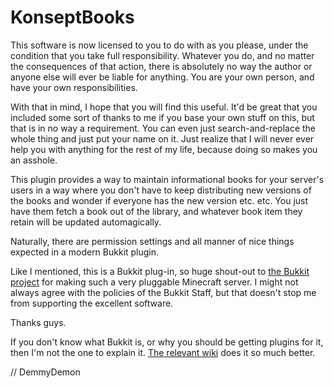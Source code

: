 KonseptBooks
============

This software is now licensed to you to do with as you please, under the condition that you take full responsibility.
Whatever you do, and no matter the consequences of that action, there is absolutely no way the author or anyone else
will ever be liable for anything.
You are your own person, and have your own responsibilities.

With that in mind, I hope that you will find this useful.  It'd be great that you included some sort of thanks to me if
you base your own stuff on this, but that is in no way a requirement.
You can even just search-and-replace the whole thing and just put your name on it.  Just realize that I will never ever
help you with anything for the rest of my life, because doing so makes you an asshole.

This plugin provides a way to maintain informational books for your server's users in a way where you don't have to keep
distributing new versions of the books and wonder if everyone has the new version etc. etc.
You just have them fetch a book out of the library, and whatever book item they retain will be updated automagically.

Naturally, there are permission settings and all manner of nice things expected in a modern Bukkit plugin.

Like I mentioned, this is a Bukkit plug-in, so huge shout-out to [the Bukkit project](http://bukkit.org) for making such
a very pluggable Minecraft server.  I might not always agree with the policies of the Bukkit Staff, but that doesn't
stop me from supporting the excellent software.

Thanks guys.

If you don't know what Bukkit is, or why you should be getting plugins for it, then I'm not the one to explain it.
[The relevant wiki](http://wiki.bukkit.org/Main_Page) does it so much better.

// DemmyDemon
